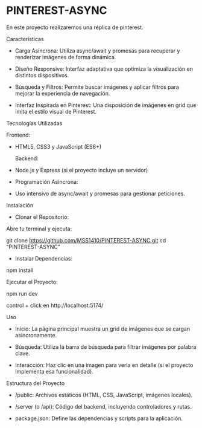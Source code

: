 # PINTEREST-ASYNC
En este proyecto realizaremos una réplica de pinterest.

Características

- Carga Asíncrona: Utiliza async/await y promesas para recuperar y renderizar imágenes de forma dinámica.

- Diseño Responsive: Interfaz adaptativa que optimiza la visualización en distintos dispositivos.

- Búsqueda y Filtros: Permite buscar imágenes y aplicar filtros para mejorar la experiencia de navegación.

- Interfaz Inspirada en Pinterest: Una disposición de imágenes en grid que imita el estilo visual de Pinterest.


Tecnologías Utilizadas

  Frontend:

- HTML5, CSS3 y JavaScript (ES6+)

  Backend:

- Node.js y Express (si el proyecto incluye un servidor)

- Programación Asíncrona:

- Uso intensivo de async/await y promesas para gestionar peticiones.



Instalación

- Clonar el Repositorio:

Abre tu terminal y ejecuta:

git clone https://github.com/MSS1410/PINTEREST-ASYNC.git
cd "PINTEREST-ASYNC"

- Instalar Dependencias:
  
npm install


Ejecutar el Proyecto:

npm run dev

control + click en http://localhost:5174/

Uso

- Inicio: La página principal muestra un grid de imágenes que se cargan asíncronamente.

- Búsqueda: Utiliza la barra de búsqueda para filtrar imágenes por palabra clave.

- Interacción: Haz clic en una imagen para verla en detalle (si el proyecto implementa esa funcionalidad).

Estructura del Proyecto

- /public: Archivos estáticos (HTML, CSS, JavaScript, imágenes locales).

- /server (o /api): Código del backend, incluyendo controladores y rutas.

- package.json: Define las dependencias y scripts para la aplicación.




